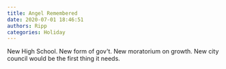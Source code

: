 ```yaml
---
title: Angel Remembered
date: 2020-07-01 18:46:51
authors: Ripp
categories: Holiday
---
```


 New High School. New form of gov't. New moratorium on growth.
New city council would be the first thing it needs.